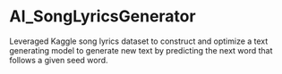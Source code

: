 # AI_SongLyricsGenerator
Leveraged Kaggle song lyrics dataset to construct and optimize a text generating model to generate new text by predicting the next word that follows a given seed word.
